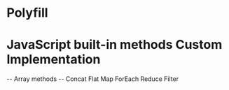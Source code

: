 # Polyfill

# JavaScript built-in methods Custom Implementation

-- Array methods --
Concat
Flat
Map
ForEach
Reduce
Filter
